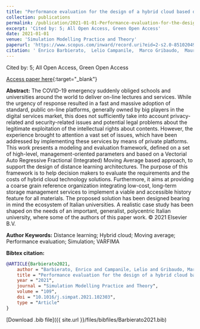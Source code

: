 ```yaml
---
title: "Performance evaluation for the design of a hybrid cloud based distance synchronous and asynchronous learning architecture"
collection: publications
permalink: /publication/2021-01-01-Performance-evaluation-for-the-design-of-a-hybrid-cloud-based-distance-synchronous-and-asynchronous-learning-architecture
excerpt: 'Cited by: 5; All Open Access, Green Open Access'
date: 2021-01-01
venue: 'Simulation Modelling Practice and Theory'
paperurl: 'https://www.scopus.com/inward/record.uri?eid=2-s2.0-85102049203&doi=10.1016%2fj.simpat.2021.102303&partnerID=40&md5=93bfd8fb60082eda3db9193feb3d1de4'
citation: ' Enrico Barbierato,  Lelio Campanile,  Marco Gribaudo,  Mauro Iacono,  Michele Mastroianni,  Stefania Nacchia, &quot;Performance evaluation for the design of a hybrid cloud based distance synchronous and asynchronous learning architecture.&quot; Simulation Modelling Practice and Theory, 2021.'
---
```

Cited by: 5; All Open Access, Green Open Access

[Access paper here](https://www.scopus.com/inward/record.uri?eid=2-s2.0-85102049203&doi=10.1016%2fj.simpat.2021.102303&partnerID=40&md5=93bfd8fb60082eda3db9193feb3d1de4){:target="_blank"}

 __Abstract:__ The COVID-19 emergency suddenly obliged schools and universities around the world to deliver on-line lectures and services. While the urgency of response resulted in a fast and massive adoption of standard, public on-line platforms, generally owned by big players in the digital services market, this does not sufficiently take into account privacy-related and security-related issues and potential legal problems about the legitimate exploitation of the intellectual rights about contents. However, the experience brought to attention a vast set of issues, which have been addressed by implementing these services by means of private platforms. This work presents a modeling and evaluation framework, defined on a set of high-level, management-oriented parameters and based on a Vectorial Auto Regressive Fractional (Integrated) Moving Average based approach, to support the design of distance learning architectures. The purpose of this framework is to help decision makers to evaluate the requirements and the costs of hybrid cloud technology solutions. Furthermore, it aims at providing a coarse grain reference organization integrating low-cost, long-term storage management services to implement a viable and accessible history feature for all materials. The proposed solution has been designed bearing in mind the ecosystem of Italian universities. A realistic case study has been shaped on the needs of an important, generalist, polycentric Italian university, where some of the authors of this paper work. © 2021 Elsevier B.V.

 __Author Keywords:__ Distance learning; Hybrid cloud; Moving average; Performance evaluation; Simulation; VARFIMA

 __Bibtex citation:__ 
```bibtex 
@ARTICLE{Barbierato2021,
    author = "Barbierato, Enrico and Campanile, Lelio and Gribaudo, Marco and Iacono, Mauro and Mastroianni, Michele and Nacchia, Stefania",
    title = "Performance evaluation for the design of a hybrid cloud based distance synchronous and asynchronous learning architecture",
    year = "2021",
    journal = "Simulation Modelling Practice and Theory",
    volume = "109",
    doi = "10.1016/j.simpat.2021.102303",
    type = "Article"
}

``` 
[Download .bib file]({{ site.url }}/files/bibfiles/Barbierato2021.bib) 
